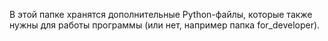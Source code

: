 В этой папке хранятся дополнительные Python-файлы, которые также нужны для работы программы (или нет, например папка for_developer).